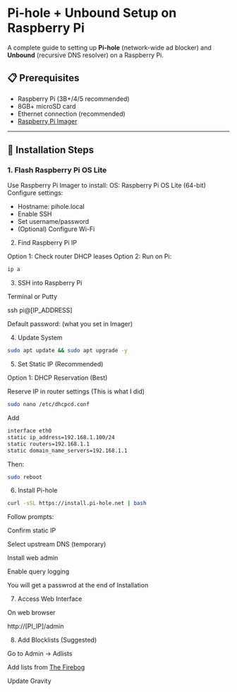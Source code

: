 # Pi-hole + Unbound Setup on Raspberry Pi

A complete guide to setting up **Pi-hole** (network-wide ad blocker) and **Unbound** (recursive DNS resolver) on a Raspberry Pi.

## 📋 Prerequisites
- Raspberry Pi (3B+/4/5 recommended)
- 8GB+ microSD card
- Ethernet connection (recommended)
- [Raspberry Pi Imager](https://www.raspberrypi.com/software/)

---

## 🚀 Installation Steps

### 1. Flash Raspberry Pi OS Lite

 Use Raspberry Pi Imager to install:
 OS: Raspberry Pi OS Lite (64-bit)
 Configure settings:
 - Hostname: pihole.local
 - Enable SSH
 - Set username/password
 - (Optional) Configure Wi-Fi

2. Find Raspberry Pi IP

Option 1: Check router DHCP leases
Option 2: Run on Pi:
```bash
ip a
```
3. SSH into Raspberry Pi
   
Terminal or Putty

ssh pi@[IP_ADDRESS]

Default password: (what you set in Imager)

4. Update System

```bash
sudo apt update && sudo apt upgrade -y
```
5. Set Static IP (Recommended)
   
Option 1: DHCP Reservation (Best)

Reserve IP in router settings (This is what I did)

```bash
sudo nano /etc/dhcpcd.conf
```
Add

```bash
interface eth0
static ip_address=192.168.1.100/24
static routers=192.168.1.1
static domain_name_servers=192.168.1.1
```

Then:

```bash
sudo reboot
```
6. Install Pi-hole

```bash
curl -sSL https://install.pi-hole.net | bash
```
Follow prompts:

Confirm static IP

Select upstream DNS (temporary)

Install web admin

Enable query logging

You will get a passwrod at the end of Installation

7. Access Web Interface

On web browser

http://[PI_IP]/admin

8. Add Blocklists (Suggested)

Go to Admin -> Adlists

Add lists from [The Firebog](https://firebog.net/)

Update Gravity







